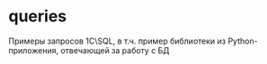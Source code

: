 # queries
Примеры запросов 1С\SQL, в т.ч. пример библиотеки из Python-приложения, отвечающей за работу с БД
